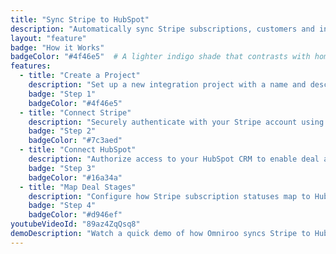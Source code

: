 ```yaml
---
title: "Sync Stripe to HubSpot"
description: "Automatically sync Stripe subscriptions, customers and invoices to HubSpot with real-time data flow and customizable field mappings."
layout: "feature"
badge: "How it Works"
badgeColor: "#4f46e5"  # A lighter indigo shade that contrasts with homepage colors
features:
  - title: "Create a Project"
    description: "Set up a new integration project with a name and description to organize your Stripe-HubSpot connection"
    badge: "Step 1"
    badgeColor: "#4f46e5"
  - title: "Connect Stripe"
    description: "Securely authenticate with your Stripe account using OAuth to enable data access"
    badge: "Step 2"
    badgeColor: "#7c3aed"
  - title: "Connect HubSpot"
    description: "Authorize access to your HubSpot CRM to enable deal and contact synchronization"
    badge: "Step 3"
    badgeColor: "#16a34a"
  - title: "Map Deal Stages"
    description: "Configure how Stripe subscription statuses map to HubSpot deal pipeline stages"
    badge: "Step 4"
    badgeColor: "#d946ef"
youtubeVideoId: "89az4ZqQsq8"
demoDescription: "Watch a quick demo of how Omniroo syncs Stripe to HubSpot."
---
```

